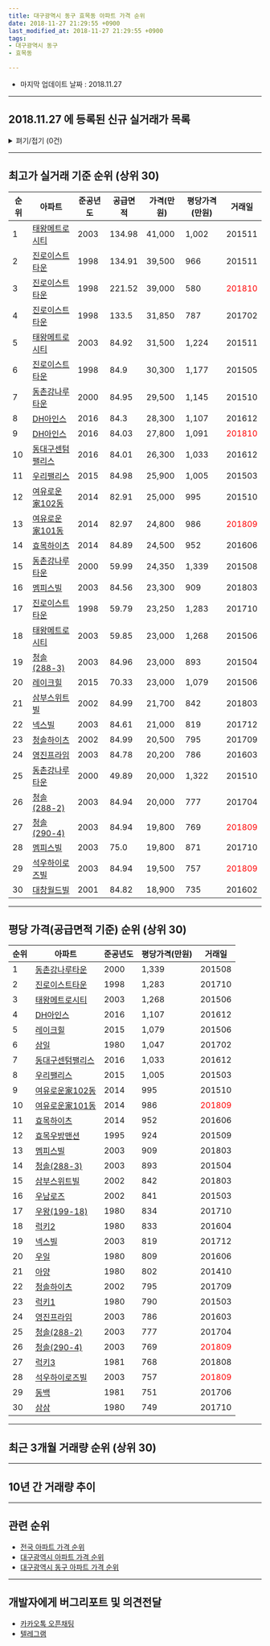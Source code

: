 ```yaml
---
title: 대구광역시 동구 효목동 아파트 가격 순위
date: 2018-11-27 21:29:55 +0900
last_modified_at: 2018-11-27 21:29:55 +0900
tags:
- 대구광역시 동구
- 효목동

---
```


* 마지막 업데이트 날짜 : 2018.11.27

---

## 2018.11.27 에 등록된 신규 실거래가 목록

<details>
<summary>펴기/접기 (0건)</summary>
<div markdown="1">

|아파트|준공년도|공급면적|가격(만원)|평당가격(만원)|거래일|
|---|---|---|---|---|---|
|없음||||||


</div>
</details>

---

## 최고가 실거래 기준 순위 (상위 30)


|순위|아파트|준공년도|공급면적|가격(만원)|평당가격(만원)|거래일|
|---|---|---|---|---|---|---|
|1|[태왕메트로시티](https://search.naver.com/search.naver?query=%EB%8C%80%EA%B5%AC%EA%B4%91%EC%97%AD%EC%8B%9C+%EB%8F%99%EA%B5%AC+%ED%9A%A8%EB%AA%A9%EB%8F%99+%ED%83%9C%EC%99%95%EB%A9%94%ED%8A%B8%EB%A1%9C%EC%8B%9C%ED%8B%B0)|2003|134.98|41,000|1,002|201511|
|2|[진로이스트타운](https://search.naver.com/search.naver?query=%EB%8C%80%EA%B5%AC%EA%B4%91%EC%97%AD%EC%8B%9C+%EB%8F%99%EA%B5%AC+%ED%9A%A8%EB%AA%A9%EB%8F%99+%EC%A7%84%EB%A1%9C%EC%9D%B4%EC%8A%A4%ED%8A%B8%ED%83%80%EC%9A%B4)|1998|134.91|39,500|966|201511|
|3|[진로이스트타운](https://search.naver.com/search.naver?query=%EB%8C%80%EA%B5%AC%EA%B4%91%EC%97%AD%EC%8B%9C+%EB%8F%99%EA%B5%AC+%ED%9A%A8%EB%AA%A9%EB%8F%99+%EC%A7%84%EB%A1%9C%EC%9D%B4%EC%8A%A4%ED%8A%B8%ED%83%80%EC%9A%B4)|1998|221.52|39,000|580|<span style="color:red">201810</span>|
|4|[진로이스트타운](https://search.naver.com/search.naver?query=%EB%8C%80%EA%B5%AC%EA%B4%91%EC%97%AD%EC%8B%9C+%EB%8F%99%EA%B5%AC+%ED%9A%A8%EB%AA%A9%EB%8F%99+%EC%A7%84%EB%A1%9C%EC%9D%B4%EC%8A%A4%ED%8A%B8%ED%83%80%EC%9A%B4)|1998|133.5|31,850|787|201702|
|5|[태왕메트로시티](https://search.naver.com/search.naver?query=%EB%8C%80%EA%B5%AC%EA%B4%91%EC%97%AD%EC%8B%9C+%EB%8F%99%EA%B5%AC+%ED%9A%A8%EB%AA%A9%EB%8F%99+%ED%83%9C%EC%99%95%EB%A9%94%ED%8A%B8%EB%A1%9C%EC%8B%9C%ED%8B%B0)|2003|84.92|31,500|1,224|201511|
|6|[진로이스트타운](https://search.naver.com/search.naver?query=%EB%8C%80%EA%B5%AC%EA%B4%91%EC%97%AD%EC%8B%9C+%EB%8F%99%EA%B5%AC+%ED%9A%A8%EB%AA%A9%EB%8F%99+%EC%A7%84%EB%A1%9C%EC%9D%B4%EC%8A%A4%ED%8A%B8%ED%83%80%EC%9A%B4)|1998|84.9|30,300|1,177|201505|
|7|[동촌강나루타운](https://search.naver.com/search.naver?query=%EB%8C%80%EA%B5%AC%EA%B4%91%EC%97%AD%EC%8B%9C+%EB%8F%99%EA%B5%AC+%ED%9A%A8%EB%AA%A9%EB%8F%99+%EB%8F%99%EC%B4%8C%EA%B0%95%EB%82%98%EB%A3%A8%ED%83%80%EC%9A%B4)|2000|84.95|29,500|1,145|201510|
|8|[DH아인스](https://search.naver.com/search.naver?query=%EB%8C%80%EA%B5%AC%EA%B4%91%EC%97%AD%EC%8B%9C+%EB%8F%99%EA%B5%AC+%ED%9A%A8%EB%AA%A9%EB%8F%99+DH%EC%95%84%EC%9D%B8%EC%8A%A4)|2016|84.3|28,300|1,107|201612|
|9|[DH아인스](https://search.naver.com/search.naver?query=%EB%8C%80%EA%B5%AC%EA%B4%91%EC%97%AD%EC%8B%9C+%EB%8F%99%EA%B5%AC+%ED%9A%A8%EB%AA%A9%EB%8F%99+DH%EC%95%84%EC%9D%B8%EC%8A%A4)|2016|84.03|27,800|1,091|<span style="color:red">201810</span>|
|10|[동대구센텀팰리스](https://search.naver.com/search.naver?query=%EB%8C%80%EA%B5%AC%EA%B4%91%EC%97%AD%EC%8B%9C+%EB%8F%99%EA%B5%AC+%ED%9A%A8%EB%AA%A9%EB%8F%99+%EB%8F%99%EB%8C%80%EA%B5%AC%EC%84%BC%ED%85%80%ED%8C%B0%EB%A6%AC%EC%8A%A4)|2016|84.01|26,300|1,033|201612|
|11|[우리팰리스](https://search.naver.com/search.naver?query=%EB%8C%80%EA%B5%AC%EA%B4%91%EC%97%AD%EC%8B%9C+%EB%8F%99%EA%B5%AC+%ED%9A%A8%EB%AA%A9%EB%8F%99+%EC%9A%B0%EB%A6%AC%ED%8C%B0%EB%A6%AC%EC%8A%A4)|2015|84.98|25,900|1,005|201503|
|12|[여유로운家102동](https://search.naver.com/search.naver?query=%EB%8C%80%EA%B5%AC%EA%B4%91%EC%97%AD%EC%8B%9C+%EB%8F%99%EA%B5%AC+%ED%9A%A8%EB%AA%A9%EB%8F%99+%EC%97%AC%EC%9C%A0%EB%A1%9C%EC%9A%B4%E5%AE%B6102%EB%8F%99)|2014|82.91|25,000|995|201510|
|13|[여유로운家101동](https://search.naver.com/search.naver?query=%EB%8C%80%EA%B5%AC%EA%B4%91%EC%97%AD%EC%8B%9C+%EB%8F%99%EA%B5%AC+%ED%9A%A8%EB%AA%A9%EB%8F%99+%EC%97%AC%EC%9C%A0%EB%A1%9C%EC%9A%B4%E5%AE%B6101%EB%8F%99)|2014|82.97|24,800|986|<span style="color:red">201809</span>|
|14|[효목하이츠](https://search.naver.com/search.naver?query=%EB%8C%80%EA%B5%AC%EA%B4%91%EC%97%AD%EC%8B%9C+%EB%8F%99%EA%B5%AC+%ED%9A%A8%EB%AA%A9%EB%8F%99+%ED%9A%A8%EB%AA%A9%ED%95%98%EC%9D%B4%EC%B8%A0)|2014|84.89|24,500|952|201606|
|15|[동촌강나루타운](https://search.naver.com/search.naver?query=%EB%8C%80%EA%B5%AC%EA%B4%91%EC%97%AD%EC%8B%9C+%EB%8F%99%EA%B5%AC+%ED%9A%A8%EB%AA%A9%EB%8F%99+%EB%8F%99%EC%B4%8C%EA%B0%95%EB%82%98%EB%A3%A8%ED%83%80%EC%9A%B4)|2000|59.99|24,350|1,339|201508|
|16|[멤피스빌](https://search.naver.com/search.naver?query=%EB%8C%80%EA%B5%AC%EA%B4%91%EC%97%AD%EC%8B%9C+%EB%8F%99%EA%B5%AC+%ED%9A%A8%EB%AA%A9%EB%8F%99+%EB%A9%A4%ED%94%BC%EC%8A%A4%EB%B9%8C)|2003|84.56|23,300|909|201803|
|17|[진로이스트타운](https://search.naver.com/search.naver?query=%EB%8C%80%EA%B5%AC%EA%B4%91%EC%97%AD%EC%8B%9C+%EB%8F%99%EA%B5%AC+%ED%9A%A8%EB%AA%A9%EB%8F%99+%EC%A7%84%EB%A1%9C%EC%9D%B4%EC%8A%A4%ED%8A%B8%ED%83%80%EC%9A%B4)|1998|59.79|23,250|1,283|201710|
|18|[태왕메트로시티](https://search.naver.com/search.naver?query=%EB%8C%80%EA%B5%AC%EA%B4%91%EC%97%AD%EC%8B%9C+%EB%8F%99%EA%B5%AC+%ED%9A%A8%EB%AA%A9%EB%8F%99+%ED%83%9C%EC%99%95%EB%A9%94%ED%8A%B8%EB%A1%9C%EC%8B%9C%ED%8B%B0)|2003|59.85|23,000|1,268|201506|
|19|[청솔(288-3)](https://search.naver.com/search.naver?query=%EB%8C%80%EA%B5%AC%EA%B4%91%EC%97%AD%EC%8B%9C+%EB%8F%99%EA%B5%AC+%ED%9A%A8%EB%AA%A9%EB%8F%99+%EC%B2%AD%EC%86%94%28288-3%29)|2003|84.96|23,000|893|201504|
|20|[레이크힐](https://search.naver.com/search.naver?query=%EB%8C%80%EA%B5%AC%EA%B4%91%EC%97%AD%EC%8B%9C+%EB%8F%99%EA%B5%AC+%ED%9A%A8%EB%AA%A9%EB%8F%99+%EB%A0%88%EC%9D%B4%ED%81%AC%ED%9E%90)|2015|70.33|23,000|1,079|201506|
|21|[삼부스위트빌](https://search.naver.com/search.naver?query=%EB%8C%80%EA%B5%AC%EA%B4%91%EC%97%AD%EC%8B%9C+%EB%8F%99%EA%B5%AC+%ED%9A%A8%EB%AA%A9%EB%8F%99+%EC%82%BC%EB%B6%80%EC%8A%A4%EC%9C%84%ED%8A%B8%EB%B9%8C)|2002|84.99|21,700|842|201803|
|22|[넥스빌](https://search.naver.com/search.naver?query=%EB%8C%80%EA%B5%AC%EA%B4%91%EC%97%AD%EC%8B%9C+%EB%8F%99%EA%B5%AC+%ED%9A%A8%EB%AA%A9%EB%8F%99+%EB%84%A5%EC%8A%A4%EB%B9%8C)|2003|84.61|21,000|819|201712|
|23|[청솔하이츠](https://search.naver.com/search.naver?query=%EB%8C%80%EA%B5%AC%EA%B4%91%EC%97%AD%EC%8B%9C+%EB%8F%99%EA%B5%AC+%ED%9A%A8%EB%AA%A9%EB%8F%99+%EC%B2%AD%EC%86%94%ED%95%98%EC%9D%B4%EC%B8%A0)|2002|84.99|20,500|795|201709|
|24|[영진프라임](https://search.naver.com/search.naver?query=%EB%8C%80%EA%B5%AC%EA%B4%91%EC%97%AD%EC%8B%9C+%EB%8F%99%EA%B5%AC+%ED%9A%A8%EB%AA%A9%EB%8F%99+%EC%98%81%EC%A7%84%ED%94%84%EB%9D%BC%EC%9E%84)|2003|84.78|20,200|786|201603|
|25|[동촌강나루타운](https://search.naver.com/search.naver?query=%EB%8C%80%EA%B5%AC%EA%B4%91%EC%97%AD%EC%8B%9C+%EB%8F%99%EA%B5%AC+%ED%9A%A8%EB%AA%A9%EB%8F%99+%EB%8F%99%EC%B4%8C%EA%B0%95%EB%82%98%EB%A3%A8%ED%83%80%EC%9A%B4)|2000|49.89|20,000|1,322|201510|
|26|[청솔(288-2)](https://search.naver.com/search.naver?query=%EB%8C%80%EA%B5%AC%EA%B4%91%EC%97%AD%EC%8B%9C+%EB%8F%99%EA%B5%AC+%ED%9A%A8%EB%AA%A9%EB%8F%99+%EC%B2%AD%EC%86%94%28288-2%29)|2003|84.94|20,000|777|201704|
|27|[청솔(290-4)](https://search.naver.com/search.naver?query=%EB%8C%80%EA%B5%AC%EA%B4%91%EC%97%AD%EC%8B%9C+%EB%8F%99%EA%B5%AC+%ED%9A%A8%EB%AA%A9%EB%8F%99+%EC%B2%AD%EC%86%94%28290-4%29)|2003|84.94|19,800|769|<span style="color:red">201809</span>|
|28|[멤피스빌](https://search.naver.com/search.naver?query=%EB%8C%80%EA%B5%AC%EA%B4%91%EC%97%AD%EC%8B%9C+%EB%8F%99%EA%B5%AC+%ED%9A%A8%EB%AA%A9%EB%8F%99+%EB%A9%A4%ED%94%BC%EC%8A%A4%EB%B9%8C)|2003|75.0|19,800|871|201710|
|29|[석우하이로즈빌](https://search.naver.com/search.naver?query=%EB%8C%80%EA%B5%AC%EA%B4%91%EC%97%AD%EC%8B%9C+%EB%8F%99%EA%B5%AC+%ED%9A%A8%EB%AA%A9%EB%8F%99+%EC%84%9D%EC%9A%B0%ED%95%98%EC%9D%B4%EB%A1%9C%EC%A6%88%EB%B9%8C)|2003|84.94|19,500|757|<span style="color:red">201809</span>|
|30|[대창월드빌](https://search.naver.com/search.naver?query=%EB%8C%80%EA%B5%AC%EA%B4%91%EC%97%AD%EC%8B%9C+%EB%8F%99%EA%B5%AC+%ED%9A%A8%EB%AA%A9%EB%8F%99+%EB%8C%80%EC%B0%BD%EC%9B%94%EB%93%9C%EB%B9%8C)|2001|84.82|18,900|735|201602|


---

## 평당 가격(공급면적 기준) 순위 (상위 30)


|순위|아파트|준공년도|평당가격(만원)|거래일|
|---|---|---|---|---|
|1|[동촌강나루타운](https://search.naver.com/search.naver?query=%EB%8C%80%EA%B5%AC%EA%B4%91%EC%97%AD%EC%8B%9C+%EB%8F%99%EA%B5%AC+%ED%9A%A8%EB%AA%A9%EB%8F%99+%EB%8F%99%EC%B4%8C%EA%B0%95%EB%82%98%EB%A3%A8%ED%83%80%EC%9A%B4)|2000|1,339|201508|
|2|[진로이스트타운](https://search.naver.com/search.naver?query=%EB%8C%80%EA%B5%AC%EA%B4%91%EC%97%AD%EC%8B%9C+%EB%8F%99%EA%B5%AC+%ED%9A%A8%EB%AA%A9%EB%8F%99+%EC%A7%84%EB%A1%9C%EC%9D%B4%EC%8A%A4%ED%8A%B8%ED%83%80%EC%9A%B4)|1998|1,283|201710|
|3|[태왕메트로시티](https://search.naver.com/search.naver?query=%EB%8C%80%EA%B5%AC%EA%B4%91%EC%97%AD%EC%8B%9C+%EB%8F%99%EA%B5%AC+%ED%9A%A8%EB%AA%A9%EB%8F%99+%ED%83%9C%EC%99%95%EB%A9%94%ED%8A%B8%EB%A1%9C%EC%8B%9C%ED%8B%B0)|2003|1,268|201506|
|4|[DH아인스](https://search.naver.com/search.naver?query=%EB%8C%80%EA%B5%AC%EA%B4%91%EC%97%AD%EC%8B%9C+%EB%8F%99%EA%B5%AC+%ED%9A%A8%EB%AA%A9%EB%8F%99+DH%EC%95%84%EC%9D%B8%EC%8A%A4)|2016|1,107|201612|
|5|[레이크힐](https://search.naver.com/search.naver?query=%EB%8C%80%EA%B5%AC%EA%B4%91%EC%97%AD%EC%8B%9C+%EB%8F%99%EA%B5%AC+%ED%9A%A8%EB%AA%A9%EB%8F%99+%EB%A0%88%EC%9D%B4%ED%81%AC%ED%9E%90)|2015|1,079|201506|
|6|[삼일](https://search.naver.com/search.naver?query=%EB%8C%80%EA%B5%AC%EA%B4%91%EC%97%AD%EC%8B%9C+%EB%8F%99%EA%B5%AC+%ED%9A%A8%EB%AA%A9%EB%8F%99+%EC%82%BC%EC%9D%BC)|1980|1,047|201702|
|7|[동대구센텀팰리스](https://search.naver.com/search.naver?query=%EB%8C%80%EA%B5%AC%EA%B4%91%EC%97%AD%EC%8B%9C+%EB%8F%99%EA%B5%AC+%ED%9A%A8%EB%AA%A9%EB%8F%99+%EB%8F%99%EB%8C%80%EA%B5%AC%EC%84%BC%ED%85%80%ED%8C%B0%EB%A6%AC%EC%8A%A4)|2016|1,033|201612|
|8|[우리팰리스](https://search.naver.com/search.naver?query=%EB%8C%80%EA%B5%AC%EA%B4%91%EC%97%AD%EC%8B%9C+%EB%8F%99%EA%B5%AC+%ED%9A%A8%EB%AA%A9%EB%8F%99+%EC%9A%B0%EB%A6%AC%ED%8C%B0%EB%A6%AC%EC%8A%A4)|2015|1,005|201503|
|9|[여유로운家102동](https://search.naver.com/search.naver?query=%EB%8C%80%EA%B5%AC%EA%B4%91%EC%97%AD%EC%8B%9C+%EB%8F%99%EA%B5%AC+%ED%9A%A8%EB%AA%A9%EB%8F%99+%EC%97%AC%EC%9C%A0%EB%A1%9C%EC%9A%B4%E5%AE%B6102%EB%8F%99)|2014|995|201510|
|10|[여유로운家101동](https://search.naver.com/search.naver?query=%EB%8C%80%EA%B5%AC%EA%B4%91%EC%97%AD%EC%8B%9C+%EB%8F%99%EA%B5%AC+%ED%9A%A8%EB%AA%A9%EB%8F%99+%EC%97%AC%EC%9C%A0%EB%A1%9C%EC%9A%B4%E5%AE%B6101%EB%8F%99)|2014|986|<span style="color:red">201809</span>|
|11|[효목하이츠](https://search.naver.com/search.naver?query=%EB%8C%80%EA%B5%AC%EA%B4%91%EC%97%AD%EC%8B%9C+%EB%8F%99%EA%B5%AC+%ED%9A%A8%EB%AA%A9%EB%8F%99+%ED%9A%A8%EB%AA%A9%ED%95%98%EC%9D%B4%EC%B8%A0)|2014|952|201606|
|12|[효목우방맨션](https://search.naver.com/search.naver?query=%EB%8C%80%EA%B5%AC%EA%B4%91%EC%97%AD%EC%8B%9C+%EB%8F%99%EA%B5%AC+%ED%9A%A8%EB%AA%A9%EB%8F%99+%ED%9A%A8%EB%AA%A9%EC%9A%B0%EB%B0%A9%EB%A7%A8%EC%85%98)|1995|924|201509|
|13|[멤피스빌](https://search.naver.com/search.naver?query=%EB%8C%80%EA%B5%AC%EA%B4%91%EC%97%AD%EC%8B%9C+%EB%8F%99%EA%B5%AC+%ED%9A%A8%EB%AA%A9%EB%8F%99+%EB%A9%A4%ED%94%BC%EC%8A%A4%EB%B9%8C)|2003|909|201803|
|14|[청솔(288-3)](https://search.naver.com/search.naver?query=%EB%8C%80%EA%B5%AC%EA%B4%91%EC%97%AD%EC%8B%9C+%EB%8F%99%EA%B5%AC+%ED%9A%A8%EB%AA%A9%EB%8F%99+%EC%B2%AD%EC%86%94%28288-3%29)|2003|893|201504|
|15|[삼부스위트빌](https://search.naver.com/search.naver?query=%EB%8C%80%EA%B5%AC%EA%B4%91%EC%97%AD%EC%8B%9C+%EB%8F%99%EA%B5%AC+%ED%9A%A8%EB%AA%A9%EB%8F%99+%EC%82%BC%EB%B6%80%EC%8A%A4%EC%9C%84%ED%8A%B8%EB%B9%8C)|2002|842|201803|
|16|[우남로즈](https://search.naver.com/search.naver?query=%EB%8C%80%EA%B5%AC%EA%B4%91%EC%97%AD%EC%8B%9C+%EB%8F%99%EA%B5%AC+%ED%9A%A8%EB%AA%A9%EB%8F%99+%EC%9A%B0%EB%82%A8%EB%A1%9C%EC%A6%88)|2002|841|201503|
|17|[우왕(199-18)](https://search.naver.com/search.naver?query=%EB%8C%80%EA%B5%AC%EA%B4%91%EC%97%AD%EC%8B%9C+%EB%8F%99%EA%B5%AC+%ED%9A%A8%EB%AA%A9%EB%8F%99+%EC%9A%B0%EC%99%95%28199-18%29)|1980|834|201710|
|18|[럭키2](https://search.naver.com/search.naver?query=%EB%8C%80%EA%B5%AC%EA%B4%91%EC%97%AD%EC%8B%9C+%EB%8F%99%EA%B5%AC+%ED%9A%A8%EB%AA%A9%EB%8F%99+%EB%9F%AD%ED%82%A42)|1980|833|201604|
|19|[넥스빌](https://search.naver.com/search.naver?query=%EB%8C%80%EA%B5%AC%EA%B4%91%EC%97%AD%EC%8B%9C+%EB%8F%99%EA%B5%AC+%ED%9A%A8%EB%AA%A9%EB%8F%99+%EB%84%A5%EC%8A%A4%EB%B9%8C)|2003|819|201712|
|20|[우일](https://search.naver.com/search.naver?query=%EB%8C%80%EA%B5%AC%EA%B4%91%EC%97%AD%EC%8B%9C+%EB%8F%99%EA%B5%AC+%ED%9A%A8%EB%AA%A9%EB%8F%99+%EC%9A%B0%EC%9D%BC)|1980|809|201606|
|21|[아양](https://search.naver.com/search.naver?query=%EB%8C%80%EA%B5%AC%EA%B4%91%EC%97%AD%EC%8B%9C+%EB%8F%99%EA%B5%AC+%ED%9A%A8%EB%AA%A9%EB%8F%99+%EC%95%84%EC%96%91)|1980|802|201410|
|22|[청솔하이츠](https://search.naver.com/search.naver?query=%EB%8C%80%EA%B5%AC%EA%B4%91%EC%97%AD%EC%8B%9C+%EB%8F%99%EA%B5%AC+%ED%9A%A8%EB%AA%A9%EB%8F%99+%EC%B2%AD%EC%86%94%ED%95%98%EC%9D%B4%EC%B8%A0)|2002|795|201709|
|23|[럭키1](https://search.naver.com/search.naver?query=%EB%8C%80%EA%B5%AC%EA%B4%91%EC%97%AD%EC%8B%9C+%EB%8F%99%EA%B5%AC+%ED%9A%A8%EB%AA%A9%EB%8F%99+%EB%9F%AD%ED%82%A41)|1980|790|201503|
|24|[영진프라임](https://search.naver.com/search.naver?query=%EB%8C%80%EA%B5%AC%EA%B4%91%EC%97%AD%EC%8B%9C+%EB%8F%99%EA%B5%AC+%ED%9A%A8%EB%AA%A9%EB%8F%99+%EC%98%81%EC%A7%84%ED%94%84%EB%9D%BC%EC%9E%84)|2003|786|201603|
|25|[청솔(288-2)](https://search.naver.com/search.naver?query=%EB%8C%80%EA%B5%AC%EA%B4%91%EC%97%AD%EC%8B%9C+%EB%8F%99%EA%B5%AC+%ED%9A%A8%EB%AA%A9%EB%8F%99+%EC%B2%AD%EC%86%94%28288-2%29)|2003|777|201704|
|26|[청솔(290-4)](https://search.naver.com/search.naver?query=%EB%8C%80%EA%B5%AC%EA%B4%91%EC%97%AD%EC%8B%9C+%EB%8F%99%EA%B5%AC+%ED%9A%A8%EB%AA%A9%EB%8F%99+%EC%B2%AD%EC%86%94%28290-4%29)|2003|769|<span style="color:red">201809</span>|
|27|[럭키3](https://search.naver.com/search.naver?query=%EB%8C%80%EA%B5%AC%EA%B4%91%EC%97%AD%EC%8B%9C+%EB%8F%99%EA%B5%AC+%ED%9A%A8%EB%AA%A9%EB%8F%99+%EB%9F%AD%ED%82%A43)|1981|768|201808|
|28|[석우하이로즈빌](https://search.naver.com/search.naver?query=%EB%8C%80%EA%B5%AC%EA%B4%91%EC%97%AD%EC%8B%9C+%EB%8F%99%EA%B5%AC+%ED%9A%A8%EB%AA%A9%EB%8F%99+%EC%84%9D%EC%9A%B0%ED%95%98%EC%9D%B4%EB%A1%9C%EC%A6%88%EB%B9%8C)|2003|757|<span style="color:red">201809</span>|
|29|[동백](https://search.naver.com/search.naver?query=%EB%8C%80%EA%B5%AC%EA%B4%91%EC%97%AD%EC%8B%9C+%EB%8F%99%EA%B5%AC+%ED%9A%A8%EB%AA%A9%EB%8F%99+%EB%8F%99%EB%B0%B1)|1981|751|201706|
|30|[삼삼](https://search.naver.com/search.naver?query=%EB%8C%80%EA%B5%AC%EA%B4%91%EC%97%AD%EC%8B%9C+%EB%8F%99%EA%B5%AC+%ED%9A%A8%EB%AA%A9%EB%8F%99+%EC%82%BC%EC%82%BC)|1980|749|201710|


---

## 최근 3개월 거래량 순위 (상위 30)


<div style="width:100%;">
    <canvas id="deal_count_ranking" height="195"></canvas>
</div>


<script>
new Chart(document.getElementById("deal_count_ranking"), {
    type: 'horizontalBar',
    data: {
        labels: ['태왕메트로시티', '진로이스트타운', '동촌강나루타운', 'DH아인스', '초원(가)', '삼부스위트빌', '성림', '멤피스빌', '영진프라임', '청솔(290-4)', '석우하이로즈빌', '아양', '럭키2', '초원(나)', '여유로운家101동'],
        datasets: [{
            label: '실거래 수',
            data: [28, 22, 14, 4, 3, 3, 2, 2, 2, 1, 1, 1, 1, 1, 1],
            borderColor: "rgba(255, 0, 128, 1)",
            backgroundColor: "rgba(255, 0, 128, 0.5)",
            fill: false,
        }]
    },
    options: {
        responsive: true,
        title: {
            display: true,
            text: '최근 3개월 거래량 순위'
        },
        tooltips: {
            mode: 'index',
            intersect: false,
            callbacks: {
                title: function(tooltipItems, data) {
                    return "실거래 수:";
                },
                label: function(tooltipItem, data) {
                    return data.labels[tooltipItem.index] + ": " + tooltipItem.xLabel;
                }
            }
        },
        hover: {
            mode: 'nearest',
            intersect: true
        },
        scales: {
            xAxes: [{
                display: true,
                scaleLabel: {
                    display: true,
                    labelString: '실거래 수'
                },
                ticks: {
                    suggestedMin: 0,
                }
            }],
            yAxes: [{
                display: true,
                ticks: {
                    autoSkip: false,
                    callback: function(value, index, values) {
                        if (value.length > 10)
                            return value.substr(0, 8) + "...";
                        else
                            return value;
                    }
                },
                scaleLabel: {
                    display: false,
                }
            }]
        }
    }
});

</script>


---

## 10년 간 거래량 추이


<div style="width:100%;">
    <canvas id="deal_progress" height="300"></canvas>
</div>

<script>
new Chart(document.getElementById("deal_progress"), {
    type: 'line',
    data: {
        labels: ['200811','200812','200901','200902','200903','200904','200905','200906','200907','200908','200909','200910','200911','200912','201001','201002','201003','201004','201005','201006','201007','201008','201009','201010','201011','201012','201101','201102','201103','201104','201105','201106','201107','201108','201109','201110','201111','201112','201201','201202','201203','201204','201205','201206','201207','201208','201209','201210','201211','201212','201301','201302','201303','201304','201305','201306','201307','201308','201309','201310','201311','201312','201401','201402','201403','201404','201405','201406','201407','201408','201409','201410','201411','201412','201501','201502','201503','201504','201505','201506','201507','201508','201509','201510','201511','201512','201601','201602','201603','201604','201605','201606','201607','201608','201609','201610','201611','201612','201701','201702','201703','201704','201705','201706','201707','201708','201709','201710','201711','201712','201801','201802','201803','201804','201805','201806','201807','201808','201809','201810','201811'],
        datasets: [{
            label: '실거래 수',
            pointRadius: 1,
            data: [10, 12, 15, 29, 19, 22, 33, 14, 17, 34, 25, 23, 21, 22, 17, 21, 44, 24, 18, 26, 13, 11, 22, 42, 40, 21, 39, 51, 54, 37, 30, 27, 29, 33, 21, 46, 29, 26, 15, 28, 24, 22, 20, 12, 16, 13, 19, 37, 12, 19, 25, 35, 36, 29, 35, 24, 23, 24, 25, 30, 33, 33, 37, 48, 45, 18, 20, 29, 20, 28, 43, 16, 16, 15, 19, 26, 31, 28, 29, 22, 15, 13, 15, 19, 8, 10, 10, 14, 10, 17, 12, 14, 11, 11, 25, 28, 20, 19, 13, 18, 12, 11, 20, 17, 12, 32, 24, 22, 19, 24, 20, 18, 33, 27, 26, 13, 15, 15, 28, 40, 18],
            borderColor: "rgba(255, 201, 14, 1)",
            backgroundColor: "rgba(255, 201, 14, 0.5)",
            fill: true,
        }]
    },
    options: {
        responsive: true,
        title: {
            display: true,
            text: '10년간 거래량 추이'
        },
        tooltips: {
            mode: 'index',
            intersect: false,
        },
        hover: {
            mode: 'nearest',
            intersect: true
        },
        scales: {
            xAxes: [{
                display: true,
                scaleLabel: {
                    display: true,
                    labelString: '년/월'
                }
            }],
            yAxes: [{
                display: true,
                ticks: {
                    suggestedMin: 0,
                },
                scaleLabel: {
                    display: true,
                    labelString: '실거래 수'
                }
            }]
        }
    }
});

</script>


---

## 관련 순위

- [전국 아파트 가격 순위](https://inasie.github.io/apt-ranking/전국)
- [대구광역시 아파트 가격 순위](https://inasie.github.io/apt-ranking/대구광역시)
- [대구광역시 동구 아파트 가격 순위](https://inasie.github.io/apt-ranking/대구광역시-동구)


---

## 개발자에게 버그리포트 및 의견전달

- [카카오톡 오픈채팅](https://open.kakao.com/o/gLJUAP4)
- [텔레그램](https://t.me/inasie)

